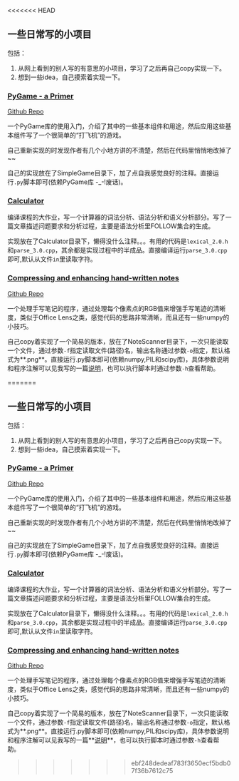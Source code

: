 <<<<<<< HEAD
## 一些日常写的小项目

包括：

1. 从网上看到的别人写的有意思的小项目，学习了之后再自己copy实现一下。
2. 想到一些idea，自己摸索着实现一下。



### <a href="https://realpython.com/blog/python/pygame-a-primer/" target="_blank">PyGame - a Primer</a>
<a href="https://github.com/realpython/pygame-primer" target="_blank">Github Repo</a>

一个PyGame库的使用入门，介绍了其中的一些基本组件和用途，然后应用这些基本组件写了一个很简单的“打飞机”的游戏。

自己重新实现的时发现作者有几个小地方讲的不清楚，然后在代码里悄悄地改掉了~~

自己的实现放在了SimpleGame目录下，加了点自我感觉良好的注释。直接运行`.py`脚本即可(依赖PyGame库 -_-!废话)。


### <a href="http://ycoronene.github.io/2016/06/01/Compiler-Homework-Calculator/" target="_blank">Calculator</a>

编译课程的大作业，写一个计算器的词法分析、语法分析和语义分析部分。写了一篇文章描述问题要求和分析过程，主要是语法分析里FOLLOW集合的生成。

实现放在了Calculator目录下，懒得没什么注释。。。有用的代码是`lexical_2.0.h`和`parse_3.0.cpp`，其余都是实现过程中的半成品。直接编译运行`parse_3.0.cpp`即可,默认从文件`in`里读取字符。


### <a href="https://mzucker.github.io/2016/09/20/noteshrink.html" target="_blank">Compressing and enhancing hand-written notes</a>
<a href="https://github.com/mzucker/noteshrink" target="_blank">Github Repo</a>

一个处理手写笔记的程序，通过处理每个像素点的RGB值来增强手写笔迹的清晰度，类似于Office Lens之类，感觉代码的思路非常清晰，而且还有一些numpy的小技巧。

自己copy着实现了一个简易的版本，放在了NoteScanner目录下，一次只能读取一个文件，通过参数`-f`指定读取文件(路径)名，输出名称通过参数`-o`指定，默认格式为**.png**。直接运行.py脚本即可(依赖numpy,PIL和scipy库)，具体参数说明和程序注解可以见我写的一篇<a href="http://ycoronene.github.io/2016/09/25/Hand-Written-Notes/" target="_blank">说明</a>，也可以执行脚本时通过参数`-h`查看帮助。





=======
## 一些日常写的小项目

包括：

1. 从网上看到的别人写的有意思的小项目，学习了之后再自己copy实现一下。
2. 想到一些idea，自己摸索着实现一下。


### <a href="https://realpython.com/blog/python/pygame-a-primer/" target="_blank">PyGame - a Primer</a>
<a href="https://github.com/realpython/pygame-primer" target="_blank">Github Repo</a>

一个PyGame库的使用入门，介绍了其中的一些基本组件和用途，然后应用这些基本组件写了一个很简单的“打飞机”的游戏。

自己重新实现的时发现作者有几个小地方讲的不清楚，然后在代码里悄悄地改掉了~~

自己的实现放在了SimpleGame目录下，加了点自我感觉良好的注释。直接运行`.py`脚本即可(依赖PyGame库 -_-!废话)。


### <a href="http://ycoronene.github.io/2016/06/01/Compiler-Homework-Calculator/" target="_blank">Calculator</a>

编译课程的大作业，写一个计算器的词法分析、语法分析和语义分析部分。写了一篇文章描述问题要求和分析过程，主要是语法分析里FOLLOW集合的生成。

实现放在了Calculator目录下，懒得没什么注释。。。有用的代码是`lexical_2.0.h`和`parse_3.0.cpp`，其余都是实现过程中的半成品。直接编译运行`parse_3.0.cpp`即可,默认从文件`in`里读取字符。


### <a href="https://mzucker.github.io/2016/09/20/noteshrink.html" target="_blank">Compressing and enhancing hand-written notes</a>
<a href="https://github.com/mzucker/noteshrink" target="_blank">Github Repo</a>

一个处理手写笔记的程序，通过处理每个像素点的RGB值来增强手写笔迹的清晰度，类似于Office Lens之类，感觉代码的思路非常清晰，而且还有一些numpy的小技巧。

自己copy着实现了一个简易的版本，放在了NoteScanner目录下，一次只能读取一个文件，通过参数`-f`指定读取文件(路径)名，输出名称通过参数`-o`指定，默认格式为**.png**。直接运行.py脚本即可(依赖numpy,PIL和scipy库)，具体参数说明和程序注解可以见我写的一篇**<a href="http://ycoronene.github.io/2016/09/25/Hand-Written-Notes/" target="_blank">说明</a>**，也可以执行脚本时通过参数`-h`查看帮助。





>>>>>>> ebf248dedeaf783f3650ecf5bdb07f36b7612c75
